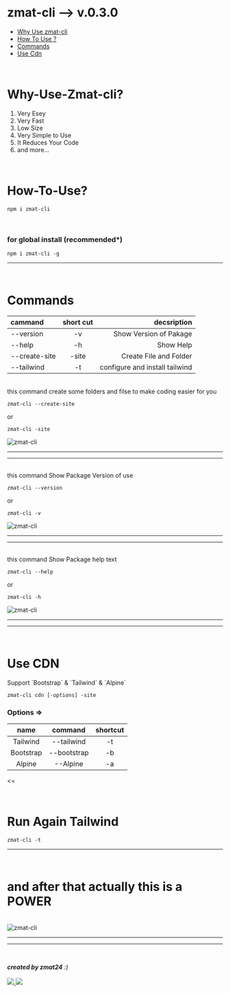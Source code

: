 # zmat-cli --> v.0.3.0

- [Why Use zmat-cli](#Why-Use-zmat-cli)
- [How To Use ?](#How-To-Use)
- [Commands](#Commands)
- [Use Cdn](#Use-CDN)
<br>

# Why-Use-Zmat-cli?

1. Very Esey
2. Very Fast
3. Low Size
4. Very Simple to Use
5. It Reduces Your Code
6. and more...
<br>

# How-To-Use?

```CONSOLE
npm i zmat-cli
```
<br>

### for global install (recommended*)

```CONSOLE
npm i zmat-cli -g
```
<hr><br>

# Commands

| cammand       | short cut | decsription                    |
|:--------------|:---------:|-------------------------------:|
| --version     | -v        | Show Version of Pakage         |
| --help        | -h        | Show Help                      |
| --create-site | -site     | Create File and Folder         |
| --tailwind    | -t        | configure and install tailwind |

<br>
this command create some folders and filse to make coding easier for you

```CONSOLE
zmat-cli --create-site
```
or
```CONSOLE
zmat-cli -site
```
<img src="https://blokchainology.com/zmat-cli/zmat-cli-site.png" alt="zmat-cli" />
<hr><hr>
<br>
this command Show Package Version of use

```CONSOLE
zmat-cli --version
```
or
```CONSOLE
zmat-cli -v
```
<img src="https://blokchainology.com/zmat-cli/zmat-cli-v.png" alt="zmat-cli" />
<hr><Hr>
<br>
this command Show Package help text

```CONSOLE
zmat-cli --help
```
or

```CONSOLE
zmat-cli -h
```
<img src="https://blokchainology.com/zmat-cli/zmat-cli-help.png" alt="zmat-cli" />
<hr><Hr>
<br>

# Use CDN
<p>Support `Bootstrap` & `Tailwind` & `Alpine`</p>

```CONSOLE
zmat-cli cdn [-options] -site
```
### Options =>
| name      | command     | shortcut |
|:---------:|:-----------:|:--------:|
| Tailwind  | --tailwind  | -t       |
| Bootstrap | --bootstrap | -b       |
| Alpine    | --Alpine    | -a       |

<=

<br>

# Run Again Tailwind

```CONSOLE
zmat-cli -t
```
<hr>
<br>

# and after that actually this is a POWER

<br>

<img src="https://blokchainology.com/zmat-cli/zmat-cli-npm.png" alt="zmat-cli" />
<hr><Hr>
<br>


<em><b>created by zmat24</b> :)</em><br><br>
<a href="https://github.com/matinsoleymni">
    <img src="https://img.shields.io/badge/Matin Soleymani-purple?style=flat-square&logo=github">
</a> 
<a href="https://github.com/zeynabkhayyati">
    <img src="https://img.shields.io/badge/Zeynab Khayyati-olive?style=flat-square&logo=github">
</a> 
